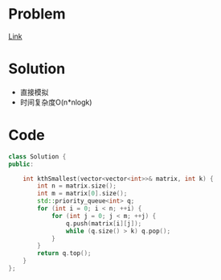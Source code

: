# Problem
[Link](https://leetcode-cn.com/problems/kth-smallest-element-in-a-sorted-matrix/)

# Solution
* 直接模拟
* 时间复杂度O(n*nlogk)

# Code
```cpp
class Solution {
public:

    int kthSmallest(vector<vector<int>>& matrix, int k) {
        int n = matrix.size();
        int m = matrix[0].size();
        std::priority_queue<int> q;
        for (int i = 0; i < n; ++i) {
            for (int j = 0; j < m; ++j) {
                q.push(matrix[i][j]);
                while (q.size() > k) q.pop();
            }
        }
        return q.top();
    }
};
```